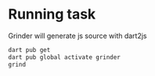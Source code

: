 # Running task

Grinder will generate js source with dart2js

```bash
dart pub get
dart pub global activate grinder
grind
```
